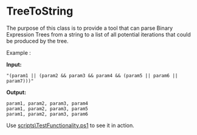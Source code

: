 # TreeToString

The purpose of this class is to provide a tool that can parse Binary Expression Trees from a string to a list of all potential iterations that could be produced by the tree.

Example :

**Input:**

`"(param1 || (param2 && param3 && param4 && (param5 || param6 || param7)))"`

**Output:**

    param1, param2, param3, param4
    param1, param2, param3, param5
    param1, param2, param3, param6

Use [scripts\TestFunctionality.ps1](\scripts\TestFunctionality.ps1) to see it in action.

